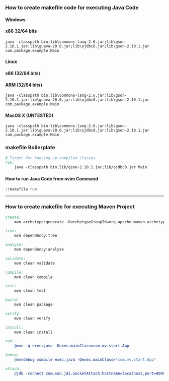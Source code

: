 ### How to create makefile code for executing Java Code
#### Windows
#### x86 32/64 bits
```
java -classpath bin;lib\commons-lang-2.6.jar;lib\gson-2.10.1.jar;lib\guava-20.0.jar;lib\ojdbc8.jar;lib\gson-2.10.1.jar com.package.example.Main
```

#### Linux
#### x86 (32/64 bits)
#### ARM (32/64 bits)
```
java -classpath bin:lib\commons-lang-2.6.jar:lib\gson-2.10.1.jar:lib\guava-20.0.jar:lib\ojdbc8.jar:lib\gson-2.10.1.jar com.package.example.Main
```

#### MacOS X (UNTESTED)
```
java -classpath bin:lib\commons-lang-2.6.jar:lib\gson-2.10.1.jar:lib\guava-20.0.jar:lib\ojdbc8.jar:lib\gson-2.10.1.jar com.package.example.Main
```

### makefile Boilerplate
```makefile
# Target for running up compiled classes
run:
	java -classpath bin;lib/gson-2.10.1.jar;lib/ojdbc8.jar Main
```
#### How to run Java Code from nvim Command
```
:!makefile run
```

---
### How to create makefile for executing Maven Project
```makefile
create:
	mvn archetype:generate -DarchetypeGroupId=org.apache.maven.archetypes -DarchetypeArtifactId=maven-archetype-archetype

tree:
	mvn dependency:tree

analyze:
	mvn dependency:analyze

validate:
	mvn clean validate

compile:
	mvn clean compile

test:
	mvn clean test

build:
	mvn clean package

verify:
	mvn clean verify

install:
	mvn clean install

run:
	@mvn -q exec:java -Dexec.mainClass=com.mv.start.App

debug:
	@mvndebug compile exec:java -Dexec.mainClass="com.mv.start.App"

attach:
	@jdb -connect com.sun.jdi.SocketAttach:hostname=localhost,port=8000
```



